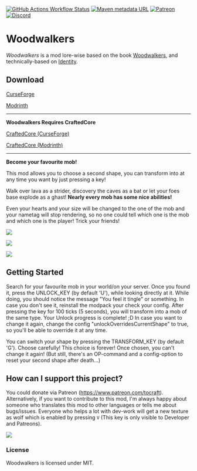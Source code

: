 [![GitHub Actions Workflow Status](https://img.shields.io/github/actions/workflow/status/ToCraft/woodwalkers-mod/push_build_and_release.yml?style=for-the-badge)](https://github.com/ToCraft/woodwalkers-mod/actions/workflows/push_build_and_release.yml)
[![Maven metadata URL](https://img.shields.io/maven-metadata/v?metadataUrl=https%3A%2F%2Fmaven.tocraft.dev%2Fpublic%2Fdev%2Ftocraft%2Fwalkers%2Fmaven-metadata.xml&versionPrefix=1.20.2&style=for-the-badge&label=Woodwalkers)](https://maven.tocraft.dev/#/public/dev/tocraft/walkers)
[![Patreon](https://img.shields.io/badge/Patreon-F96854?style=for-the-badge&logo=patreon&logoColor=white)](https://patreon.com/ToCraft)
[![Discord](https://img.shields.io/discord/1183373613508857906?style=for-the-badge&label=Discord)](https://discord.gg/Y3KqxWDUYy)

# Woodwalkers

*Woodwalkers* is a mod lore-wise based on the book [Woodwalkers](https://www.katja-brandis.de/2016/05/11/woodwalkers/),
and technically-based on [Identity](https://www.curseforge.com/minecraft/mc-mods/identity).

## Download

[CurseForge](https://curseforge.com/minecraft/mc-mods/woodwalkers)

[Modrinth](https://modrinth.com/mod/woodwalkers)

---

**Woodwalkers Requires CraftedCore**

[CraftedCore (CurseForge)](https://www.curseforge.com/minecraft/mc-mods/crafted-core)

[CraftedCore (Modrinth)](https://modrinth.com/mod/crafted-core)

---

**Become your favourite mob!**

This mod allows you to choose a second shape, you can transform into at any time you want by just pressing a key!

Walk over lava as a strider, discovery the caves as a bat or let your foes base explode as a ghast!
**Nearly every mob has some nice abilities!**

Even your hearts and your size will be changed to the one of the mob and your nametag will stop rendering, so no one
could tell which one is the mob and which one is the player! Trick your friends!

![](https://raw.githubusercontent.com/ToCraft/woodwalkers-mod/arch-1.20.1/assets/every_mob_is_possible.png)

![](https://raw.githubusercontent.com/ToCraft/woodwalkers-mod/arch-1.20.1/assets/use_abilities.png)

![](https://raw.githubusercontent.com/ToCraft/woodwalkers-mod/arch-1.20.1/assets/hide_everywhere_dont_die_with_less_lives.png)

## Getting Started

Search for your favourite mob in your world/on your server. Once you found it, press the UNLOCK_KEY (by default 'U'),
while looking directly at it. While doing, you should notice the message "You feel it tingle" or something. In case you
don't see it, reinstall the modpack your check your config. After pressing the key for 100 ticks (5 seconds), you will
transform into a mob of the same type. Your Unlock progress is complete! ;D
In case you want to change it again, change the config "unlockOverridesCurrentShape" to true, so you'll be able to
override it at any time.

You can switch your shape by pressing the TRANSFORM_KEY (by default 'G'). Choose carefully! This choice is forever! Once
chosen, you can't change it again! (But still, there's an OP-command and a config-option to reset your second shape
after death...)

## How can I support this project?

You could donate via Patreon (https://www.patreon.com/tocraft).
Alternatively, if you want to contribute to this mod, I'm always happy about someone who translates this mod to other
languages or tells me about bugs/issues.
Everyone who helps a lot with dev-work will get a new texture as wolf which is enabled by pressing `V` (This key is only
visible to Developer and Patreons).

![](https://raw.githubusercontent.com/ToCraft/woodwalkers-mod/arch-1.20.1/assets/dark_dev_wolf_vs_normal_wolf.png)

### License

Woodwalkers is licensed under MIT. 
